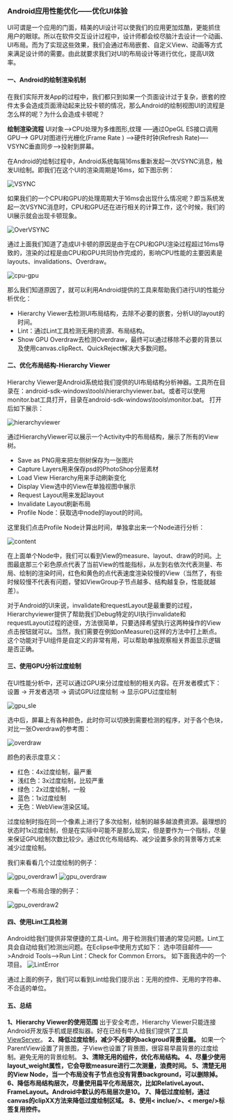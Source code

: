 ### Android应用性能优化——优化UI体验

UI可谓是一个应用的门面，精美的UI设计可以使我们的应用更加炫酷，更能抓住用户的眼球。所以在软件交互设计过程中，设计师都会绞尽脑汁去设计一个动画、UI布局。而为了实现这些效果，我们会通过布局嵌套、自定义View、动画等方式来满足设计师的需要。由此就要求我们对UI的布局设计等进行优化，提高UI效率。

#### 一、Android的绘制渲染机制
在我们实际开发App的过程中，我们都只到如果一个页面设计过于复杂，嵌套的控件太多会造成页面滑动起来比较卡顿的情况，那么Android的绘制视图UI的流程是怎么样的呢？为什么会造成卡顿呢？

**绘制渲染流程**
UI对象—->CPU处理为多维图形,纹理 —–通过OpeGL ES接口调用GPU—-> GPU对图进行光栅化(Frame Rate ) —->硬件时钟(Refresh Rate)—-VSYNC垂直同步—->投射到屏幕。

在Android的绘制过程中，Android系统每隔16ms重新发起一次VSYNC消息，触发UI绘制。即我们在这个UI的渲染周期是16ms，如下图示例：

![VSYNC](https://github.com/dengshiwei/work-summary/blob/master/work-blog/Android%E8%BF%9B%E9%98%B6/Android%E6%80%A7%E8%83%BD%E4%BC%98%E5%8C%96/img/VSYNC.png)

如果我们的一个CPU和GPU的处理周期大于16ms会出现什么情况呢？即当系统发起一次VSYNC消息时，CPU和GPU还在进行相关的计算工作，这个时候，我们的UI展示就会出现卡顿现象。

![OverVSYNC](https://github.com/dengshiwei/work-summary/blob/master/work-blog/Android%E8%BF%9B%E9%98%B6/Android%E6%80%A7%E8%83%BD%E4%BC%98%E5%8C%96/img/OverVSYNC.png)

通过上面我们知道了造成UI卡顿的原因是由于在CPU和GPU渲染过程超过16ms导致的，渲染的过程是由CPU和GPU共同协作完成的，影响CPU性能的主要因素是layouts、invalidations、Overdraw。

![cpu-gpu](https://github.com/dengshiwei/work-summary/blob/master/work-blog/Android%E8%BF%9B%E9%98%B6/Android%E6%80%A7%E8%83%BD%E4%BC%98%E5%8C%96/img/CPU-GPU.png)

那么我们知道原因了，就可以利用Android提供的工具来帮助我们进行UI的性能分析优化：
- Hierarchy Viewer去检测UI布局结构，去除不必要的嵌套，分析UI的layout的时间。
- Lint：通过Lint工具检测无用的资源、布局结构。
- Show GPU Overdraw去检测Overdraw，最终可以通过移除不必要的背景以及使用canvas.clipRect、QuickReject解决大多数问题。

#### 二、优化布局结构-Hierarchy Viewer
Hierarchy Viewer是Android系统给我们提供的UI布局结构分析神器。工具所在目录在：android-sdk-windows\tools\hierarchyviewer.bat。或者可以使用monitor.bat工具打开，目录在android-sdk-windows\tools\monitor.bat。
打开后如下展示：

![hierarchyviewer](https://github.com/dengshiwei/work-summary/blob/master/work-blog/Android%E8%BF%9B%E9%98%B6/Android%E6%80%A7%E8%83%BD%E4%BC%98%E5%8C%96/img/hierarchyviewer.png)

通过HierarchyViewer可以展示一个Activity中的布局结构，展示了所有的View树。
- Save as PNG用来把左侧树保存为一张图片
- Capture Layers用来保存psd的PhotoShop分层素材
- Load View Hierarchy用来手动刷新变化
- Display View选中的View在单独视图中展示
- Request Layout用来发起layout
- Invalidate Layout刷新布局
- Profile Node：获取选中node的layout的时间。

这里我们点击Profile Node计算出时间，单独拿出来一个Node进行分析：

![content](https://github.com/dengshiwei/work-summary/blob/master/work-blog/Android%E8%BF%9B%E9%98%B6/Android%E6%80%A7%E8%83%BD%E4%BC%98%E5%8C%96/img/Content.png)

在上面单个Node中，我们可以看到View的measure、layout、draw的时间。上图最底那三个彩色原点代表了当前View的性能指标，从左到右依次代表测量、布局、绘制的渲染时间，红色和黄色的点代表速度渲染较慢的View（当然了，有些时候较慢不代表有问题，譬如ViewGroup子节点越多、结构越复杂，性能就越差）。


对于Android的UI来说，invalidate和requestLayout是最重要的过程，Hierarchyviewer提供了帮助我们Debug特定的UI执行invalidate和requestLayout过程的途径，方法很简单，只要选择希望执行这两种操作的View点击按钮就可以。当然，我们需要在例如onMeasure()这样的方法中打上断点。这个功能对于UI组件是自定义的非常有用，可以帮助单独观察相关界面显示逻辑是否正确。

#### 三、使用GPU分析过度绘制
在UI性能分析中，还可以通过GPU来分过度绘制的相关内容。在开发者模式下：
设置 -> 开发者选项 -> 调试GPU过度绘制 -> 显示GPU过度绘制

![gpu_sle](https://github.com/dengshiwei/work-summary/blob/master/work-blog/Android%E8%BF%9B%E9%98%B6/Android%E6%80%A7%E8%83%BD%E4%BC%98%E5%8C%96/img/gpu.png)

选中后，屏幕上有各种颜色，此时你可以切换到需要检测的程序，对于各个色块，对比一张Overdraw的参考图：

![overdraw](https://github.com/dengshiwei/work-summary/blob/master/work-blog/Android%E8%BF%9B%E9%98%B6/Android%E6%80%A7%E8%83%BD%E4%BC%98%E5%8C%96/img/overdraw.png)

颜色的表示度意义：
- 红色：4x过度绘制，最严重
- 浅红色：3x过度绘制，比较严重
- 绿色：2x过度绘制，一般
- 蓝色：1x过度绘制
- 无色：WebView渲染区域。

过度绘制时指在同一个像素上进行了多次绘制，绘制的越多越浪费资源。最理想的状态时1x过度绘制，但是在实际中可能不是那么现实，但是要作为一个指标，尽量来保证GPU绘制次数比较少。通过优化布局结构、减少设置多余的背景等方式来减少过度绘制。

我们来看看几个过度绘制的例子：

![gpu_overdraw1](https://github.com/dengshiwei/work-summary/blob/master/work-blog/Android%E8%BF%9B%E9%98%B6/Android%E6%80%A7%E8%83%BD%E4%BC%98%E5%8C%96/img/gpu_overdraw1.png)
![gpu_overdraw](https://github.com/dengshiwei/work-summary/blob/master/work-blog/Android%E8%BF%9B%E9%98%B6/Android%E6%80%A7%E8%83%BD%E4%BC%98%E5%8C%96/img/gpu_overdraw.png)

来看一个布局合理的例子：

![gpu_overdraw2](https://github.com/dengshiwei/work-summary/blob/master/work-blog/Android%E8%BF%9B%E9%98%B6/Android%E6%80%A7%E8%83%BD%E4%BC%98%E5%8C%96/img/gpu_overdraw2.png)


#### 四、使用Lint工具检测
Android给我们提供非常便捷的工具-Lint。用于检测我们普通的常见问题。Lint工具会自动给我们检测出问题。在Eclipse中使用方式如下：
选中项目邮件——>Android Tools——>Run Lint：Check for Common Errors。
如下面我选中的一个项目。
![LintError](https://github.com/dengshiwei/work-summary/blob/master/work-blog/Android%E8%BF%9B%E9%98%B6/Android%E6%80%A7%E8%83%BD%E4%BC%98%E5%8C%96/img/LintError.png)

通过上面的例子，我们可以看到Lint给我们提示出：无用的控件、无用的字符串、不合适的单位。

#### 五、总结
**1、Hierarchy Viewer的使用范围**
出于安全考虑，Hierarchy Viewer只能连接Android开发版手机或是模拟器。好在已经有牛人给我们提供了工具[ViewServer](https://github.com/romainguy/ViewServer)。
**2、降低过度绘制，减少不必要的backgroud背景设置。**
如果一个ParentView设置了背景图，子View也设置了背景图，很容易早晨背景的过度绘制。避免无用的背景绘制。
**3、清除无用的组件，优化布局结构。**
**4、尽量少使用layout_weight属性，它会导致measure进行二次测量，浪费时间。**
**5、清楚无用的View Node，当一个布局没有子节点也没有背景background，可以删除掉。**
**6、降低布局结构层次，尽量使用扁平化布局层次，比如RelativeLayout、FrameLayout。Android中默认的布局层次是10。**
**7、降低过度绘制，通过canvas的clipXX方法来降低过度绘制区域。**
**8、使用< inclue/>、< merge/>标签复用控件。**